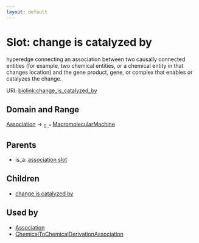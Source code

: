 ```yaml
---
layout: default
---
```



# Slot: change is catalyzed by


hyperedge connecting an association between two causally connected entities (for example, two chemical entities, or a chemical entity in that changes location) and the gene product, gene, or complex that enables or catalyzes the change.

URI: [biolink:change_is_catalyzed_by](https://w3id.org/biolink/vocab/change_is_catalyzed_by)

## Domain and Range

[Association](Association.md) ->  <sub>0..*</sub> [MacromolecularMachine](MacromolecularMachine.md)

## Parents

 *  is_a: [association slot](association_slot.md)

## Children

 *  [change is catalyzed by](chemical_to_chemical_derivation_association_change_is_catalyzed_by.md)

## Used by

 * [Association](Association.md)
 * [ChemicalToChemicalDerivationAssociation](ChemicalToChemicalDerivationAssociation.md)
